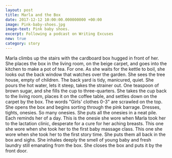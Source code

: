 ```yaml
---
layout: post
title: Marla and the Box
date: 2017-12-12 10:00:00.000000000 +00:00
image: Pink-baby-shoes.jpg
image-text: Pink baby shoes.
excerpt: Following a podcast on Writing Excuses
new: true
category: story
---
```


Marla climbs up the stairs with the cardboard box hugged in front of her. She places the box in the living room, on the beige carpet, and goes into the kitchen to make a pot of tea. For one. As she waits for the kettle to boil, she looks out the back window that watches over the garden. She sees the tree house, empty of children. The back yard is tidy, manicured, quiet. She pours the hot water, lets it steep, takes the strainer out. One teaspoon of brown sugar, and she fills the cup to three-quarters. She takes the cup back to the living room, places it on the coffee table, and settles down on the carpet by the box. The words "Girls' clothes 0-3" are scrawled on the top. She opens the box and begins sorting through the pink barrage. Dresses, tights, onesies. So many onesies. She puts all the onesies in a neat pile. Each reminds her of a day. This is the onesie she wore when Marla took her to the lactation clinic, desperate for a cure for her aching breasts. This one she wore when she took her to the first baby massage class. This one she wore when she took her to the first story time. She puts them all back in the box and sighs. She inhales deeply the smell of young baby and fresh laundry still emanating from the box. She closes the box and puts it by the front door.
